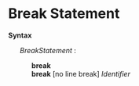 # Break Statement

**Syntax**

<ul>
    <i>BreakStatement</i> :
    <ul>
        <b>break</b><br>
        <b>break</b> [no line break] <i>Identifier</i>
    </ul>
</ul>